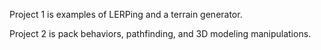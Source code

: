 Project 1 is examples of LERPing and a terrain generator. 

Project 2 is pack behaviors, pathfinding, and 3D modeling manipulations. 
